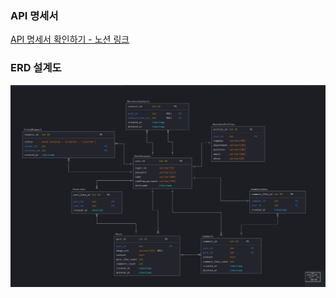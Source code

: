 ### API 명세서
[API 명세서 확인하기 - 노션 링크](https://titanium-hyacinth-9ec.notion.site/API-1031a287ffb580bf8c77eea7fb3a2af7)

### ERD 설계도
![ERD 설계도](./profile/erd_diagram.png)
